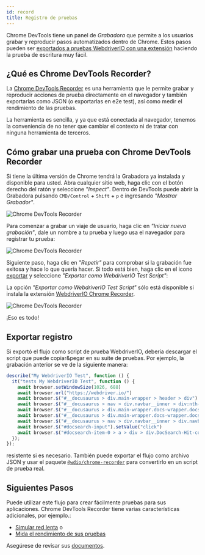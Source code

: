 ```yaml
---
id: record
title: Registro de pruebas
---
```


Chrome DevTools tiene un panel de _Grabadora_ que permite a los usuarios grabar y reproducir pasos automatizados dentro de Chrome. Estos pasos pueden ser [exportados a pruebas WebdriverIO con una extensión](https://chrome.google.com/webstore/detail/webdriverio-chrome-record/pllimkccefnbmghgcikpjkmmcadeddfn?hl=en&authuser=1) haciendo la prueba de escritura muy fácil.

## ¿Qué es Chrome DevTools Recorder?

La [Chrome DevTools Recorder](https://developer.chrome.com/docs/devtools/recorder/) es una herramienta que le permite grabar y reproducir acciones de prueba directamente en el navegador y también exportarlas como JSON (o exportarlas en e2e test), así como medir el rendimiento de las pruebas.

La herramienta es sencilla, y ya que está conectada al navegador, tenemos la conveniencia de no tener que cambiar el contexto ni de tratar con ninguna herramienta de terceros.

## Cómo grabar una prueba con Chrome DevTools Recorder

Si tiene la última versión de Chrome tendrá la Grabadora ya instalada y disponible para usted. Abra cualquier sitio web, haga clic con el botón derecho del ratón y seleccione _"Inspect"_. Dentro de DevTools puede abrir la Grabadora pulsando `CMD/Control` + `Shift` + `p` e ingresando _"Mostrar Grabador"_.

![Chrome DevTools Recorder](/img/recorder/recorder.png)

Para comenzar a grabar un viaje de usuario, haga clic en _"Iniciar nueva grabación"_, dale un nombre a tu prueba y luego usa el navegador para registrar tu prueba:

![Chrome DevTools Recorder](/img/recorder/demo.gif)

Siguiente paso, haga clic en _"Repetir"_ para comprobar si la grabación fue exitosa y hace lo que quería hacer. Si todo está bien, haga clic en el icono [exportar](https://developer.chrome.com/docs/devtools/recorder/reference/#recorder-extension) y seleccione _"Exportar como WebdriverIO Test Script"_:

La opción _"Exportar como WebdriverIO Test Script"_ sólo está disponible si instala la extensión [WebdriverIO Chrome Recorder](https://chrome.google.com/webstore/detail/webdriverio-chrome-record/pllimkccefnbmghgcikpjkmmcadeddfn).


![Chrome DevTools Recorder](/img/recorder/export.gif)

¡Eso es todo!

## Exportar registro

Si exportó el flujo como script de prueba WebdriverIO, debería descargar el script que puede copiar&pegar en su suite de pruebas. Por ejemplo, la grabación anterior se ve de la siguiente manera:

```ts
describe("My WebdriverIO Test", function () {
  it("tests My WebdriverIO Test", function () {
    await browser.setWindowSize(1026, 688)
    await browser.url("https://webdriver.io/")
    await browser.$("#__docusaurus > div.main-wrapper > header > div").click()
    await browser.$("#__docusaurus > nav > div.navbar__inner > div:nth-child(1) > a:nth-child(3)").click()rec
    await browser.$("#__docusaurus > div.main-wrapper.docs-wrapper.docs-doc-page > div > aside > div > nav > ul > li:nth-child(4) > div > a").click()
    await browser.$("#__docusaurus > div.main-wrapper.docs-wrapper.docs-doc-page > div > aside > div > nav > ul > li:nth-child(4) > ul > li:nth-child(2) > a").click()
    await browser.$("#__docusaurus > nav > div.navbar__inner > div.navbar__items.navbar__items--right > div.searchBox_qEbK > button > span.DocSearch-Button-Container > span").click()
    await browser.$("#docsearch-input").setValue("click")
    await browser.$("#docsearch-item-0 > a > div > div.DocSearch-Hit-content-wrapper > span").click()
  });
});
```

resistente si es necesario. También puede exportar el flujo como archivo JSON y usar el paquete [`@wdio/chrome-recorder`](https://github.com/webdriverio/chrome-recorder) para convertirlo en un script de prueba real.

## Siguientes Pasos

Puede utilizar este flujo para crear fácilmente pruebas para sus aplicaciones. Chrome DevTools Recorder tiene varias características adicionales, por ejemplo.:

- [Simular red lenta](https://developer.chrome.com/docs/devtools/recorder/#simulate-slow-network) o
- [Mida el rendimiento de sus pruebas](https://developer.chrome.com/docs/devtools/recorder/#measure)

Asegúrese de revisar sus [documentos](https://developer.chrome.com/docs/devtools/recorder).
